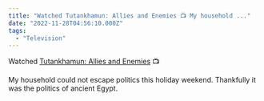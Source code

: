 ```yaml
---
title: "Watched Tutankhamun: Allies and Enemies 📺 My household ..."
date: "2022-11-28T04:56:10.000Z"
tags: 
  - "Television"
---
```


Watched [Tutankhamun: Allies and Enemies](https://pbs.org/show/tutankhamun-allies-enemies) 📺

My household could not escape politics this holiday weekend. Thankfully it was the politics of ancient Egypt.
